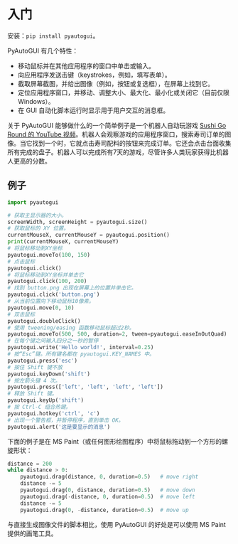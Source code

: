 # 入门

安装：`pip install pyautogui`。

PyAutoGUI 有几个特性：

- 移动鼠标并在其他应用程序的窗口中单击或输入。
- 向应用程序发送击键（keystrokes，例如，填写表单）。
- 截取屏幕截图，并给出图像（例如，按钮或复选框），在屏幕上找到它。
- 定位应用程序窗口，并移动、调整大小、最大化、最小化或关闭它（目前仅限 Windows）。
- 在 GUI 自动化脚本运行时显示用于用户交互的消息框。

关于 PyAutoGUI 能够做什么的一个简单例子是一个机器人自动玩游戏 [Sushi Go Round 的 YouTube 视频](https://www.youtube.com/watch?v=lfk_T6VKhTE)。机器人会观察游戏的应用程序窗口，搜索寿司订单的图像。当它找到一个时，它就点击寿司配料的按钮来完成订单。它还会点击台面收集所有完成的盘子。机器人可以完成所有7天的游戏，尽管许多人类玩家获得比机器人更高的分数。

## 例子

```python
import pyautogui

# 获取主显示器的大小。
screenWidth, screenHeight = pyautogui.size()
# 获取鼠标的 XY 位置。
currentMouseX, currentMouseY = pyautogui.position()
print(currentMouseX, currentMouseY)
# 将鼠标移动到XY坐标
pyautogui.moveTo(100, 150)
# 点击鼠标
pyautogui.click()
# 将鼠标移动到XY坐标并单击它
pyautogui.click(100, 200)
# 找到 button.png 出现在屏幕上的位置并单击它。
pyautogui.click('button.png')
# 从当前位置向下移动鼠标10像素。
pyautogui.move(0, 10)
# 双击鼠标
pyautogui.doubleClick()
# 使用 tweening/easing 函数移动鼠标超过2秒。
pyautogui.moveTo(500, 500, duration=2, tween=pyautogui.easeInOutQuad)
# 在每个键之间输入四分之一秒的暂停
pyautogui.write('Hello world!', interval=0.25)
# 按“Esc”键。所有键名都在 pyautogui.KEY_NAMES 中。
pyautogui.press('esc')
# 按住 Shift 键不放
pyautogui.keyDown('shift')
# 按左箭头键 4 次。
pyautogui.press(['left', 'left', 'left', 'left'])
# 释放 Shift 键。
pyautogui.keyUp('shift')
# 按 Ctrl-C 组合热键。
pyautogui.hotkey('ctrl', 'c')
# 出现一个警告框，并暂停程序，直到单击 OK。
pyautogui.alert('这是要显示的消息')
```

下面的例子是在 MS Paint（或任何图形绘图程序）中将鼠标拖动到一个方形的螺旋形状：

```python
distance = 200
while distance > 0:
    pyautogui.drag(distance, 0, duration=0.5)   # move right
    distance -= 5
    pyautogui.drag(0, distance, duration=0.5)   # move down
    pyautogui.drag(-distance, 0, duration=0.5)  # move left
    distance -= 5
    pyautogui.drag(0, -distance, duration=0.5)  # move up
```

与直接生成图像文件的脚本相比，使用 PyAutoGUI 的好处是可以使用 MS Paint 提供的画笔工具。